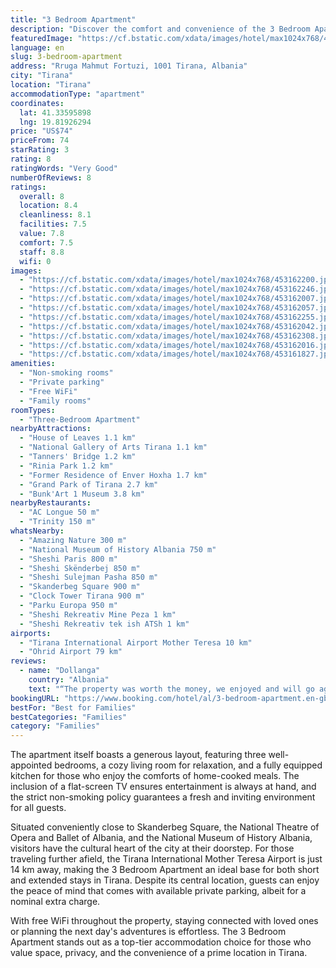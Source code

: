 ```yaml
---
title: "3 Bedroom Apartment"
description: "Discover the comfort and convenience of the 3 Bedroom Apartment, a prime choice for travelers seeking a serene stay in Tirana."
featuredImage: "https://cf.bstatic.com/xdata/images/hotel/max1024x768/453162200.jpg?k=55fdc82fa6bd2f79a47fa61bc13568a9c853d2b6565a945f7cbebb749ce31be8&o=&hp=1"
language: en
slug: 3-bedroom-apartment
address: "Rruga Mahmut Fortuzi, 1001 Tirana, Albania"
city: "Tirana"
location: "Tirana"
accommodationType: "apartment"
coordinates:
  lat: 41.33595898
  lng: 19.81926294
price: "US$74"
priceFrom: 74
starRating: 3
rating: 8
ratingWords: "Very Good"
numberOfReviews: 8
ratings:
  overall: 8
  location: 8.4
  cleanliness: 8.1
  facilities: 7.5
  value: 7.8
  comfort: 7.5
  staff: 8.8
  wifi: 0
images:
  - "https://cf.bstatic.com/xdata/images/hotel/max1024x768/453162200.jpg?k=55fdc82fa6bd2f79a47fa61bc13568a9c853d2b6565a945f7cbebb749ce31be8&o=&hp=1"
  - "https://cf.bstatic.com/xdata/images/hotel/max1024x768/453162246.jpg?k=e09bfe9be839881016c338a29aeb4862d65c090dea5710960783ba9bf6459f99&o=&hp=1"
  - "https://cf.bstatic.com/xdata/images/hotel/max1024x768/453162007.jpg?k=40c21f3664e85b84a25f7bea93c594a57427743115a4d1f5fb18e2ad9567e1ae&o=&hp=1"
  - "https://cf.bstatic.com/xdata/images/hotel/max1024x768/453162057.jpg?k=738628906a10391cc86138f0d94c4dde2bd60466bf61274f40e0283c44083072&o=&hp=1"
  - "https://cf.bstatic.com/xdata/images/hotel/max1024x768/453162255.jpg?k=9cddaad6c52dea24c38f58f29ca481bab3171818ffa13598573d07a1bdd49ca3&o=&hp=1"
  - "https://cf.bstatic.com/xdata/images/hotel/max1024x768/453162042.jpg?k=e42b5fb8ed17ca9b4c96a9333e527c67a955329b5ba16fb559d030955648159d&o=&hp=1"
  - "https://cf.bstatic.com/xdata/images/hotel/max1024x768/453162308.jpg?k=a8bff5c5eca1ebcf83681f56466cce984ff23084a22d580c9bc77edf79579a02&o=&hp=1"
  - "https://cf.bstatic.com/xdata/images/hotel/max1024x768/453162016.jpg?k=96bf7e145f1232b3d506522a7fa45fd3da04a02d46f45c15d83fe7e0dcf59cdf&o=&hp=1"
  - "https://cf.bstatic.com/xdata/images/hotel/max1024x768/453161827.jpg?k=5448c6501cbc685967482afe88154443c23806211c3851f65360d12015f24037&o=&hp=1"
amenities:
  - "Non-smoking rooms"
  - "Private parking"
  - "Free WiFi"
  - "Family rooms"
roomTypes:
  - "Three-Bedroom Apartment"
nearbyAttractions:
  - "House of Leaves 1.1 km"
  - "National Gallery of Arts Tirana 1.1 km"
  - "Tanners' Bridge 1.2 km"
  - "Rinia Park 1.2 km"
  - "Former Residence of Enver Hoxha 1.7 km"
  - "Grand Park of Tirana 2.7 km"
  - "Bunk'Art 1 Museum 3.8 km"
nearbyRestaurants:
  - "AC Longue 50 m"
  - "Trinity 150 m"
whatsNearby:
  - "Amazing Nature 300 m"
  - "National Museum of History Albania 750 m"
  - "Sheshi Paris 800 m"
  - "Sheshi Skënderbej 850 m"
  - "Sheshi Sulejman Pasha 850 m"
  - "Skanderbeg Square 900 m"
  - "Clock Tower Tirana 900 m"
  - "Parku Europa 950 m"
  - "Sheshi Rekreativ Mine Peza 1 km"
  - "Sheshi Rekreativ tek ish ATSh 1 km"
airports:
  - "Tirana International Airport Mother Teresa 10 km"
  - "Ohrid Airport 79 km"
reviews:
  - name: "Dollanga"
    country: "Albania"
    text: "“The property was worth the money, we enjoyed and will go again.”"
bookingURL: "https://www.booking.com/hotel/al/3-bedroom-apartment.en-gb.html?aid=8035640"
bestFor: "Best for Families"
bestCategories: "Families"
category: "Families"
---
```


The apartment itself boasts a generous layout, featuring three well-appointed bedrooms, a cozy living room for relaxation, and a fully equipped kitchen for those who enjoy the comforts of home-cooked meals. The inclusion of a flat-screen TV ensures entertainment is always at hand, and the strict non-smoking policy guarantees a fresh and inviting environment for all guests.

Situated conveniently close to Skanderbeg Square, the National Theatre of Opera and Ballet of Albania, and the National Museum of History Albania, visitors have the cultural heart of the city at their doorstep. For those traveling further afield, the Tirana International Mother Teresa Airport is just 14 km away, making the 3 Bedroom Apartment an ideal base for both short and extended stays in Tirana. Despite its central location, guests can enjoy the peace of mind that comes with available private parking, albeit for a nominal extra charge.

With free WiFi throughout the property, staying connected with loved ones or planning the next day's adventures is effortless. The 3 Bedroom Apartment stands out as a top-tier accommodation choice for those who value space, privacy, and the convenience of a prime location in Tirana.